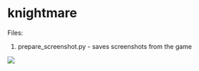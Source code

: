 # knightmare
Files:
1. prepare_screenshot.py - saves screenshots from the game

[![](http://img.youtube.com/vi/bp6g2sioVEU/0.jpg)](http://www.youtube.com/watch?v=bp6g2sioVEU "prepare_screenshots.py")
